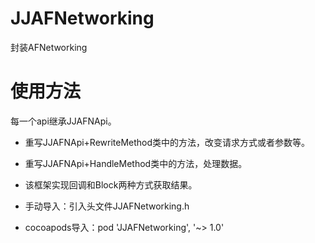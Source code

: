 # JJAFNetworking
封装AFNetworking

# 使用方法
每一个api继承JJAFNApi。

* 重写JJAFNApi+RewriteMethod类中的方法，改变请求方式或者参数等。

* 重写JJAFNApi+HandleMethod类中的方法，处理数据。

* 该框架实现回调和Block两种方式获取结果。

* 手动导入：引入头文件JJAFNetworking.h

* cocoapods导入：pod 'JJAFNetworking', '~> 1.0'
